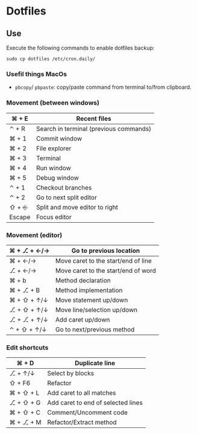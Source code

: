 # Dotfiles

## Use

Execute the following commands to enable dotfiles backup: 

~~~
sudo cp dotfiles /etc/cron.daily/
~~~

### Usefil things MacOs

- `pbcopy`/ `pbpaste`: copy/paste command from terminal to/from clipboard.

### Movement (between windows)

|  ⌘ + E    | Recent files |
|---|---|
|  ⌃ + R    | Search in terminal (previous commands) |
|  ⌘ + 1    | Commit window |
|  ⌘ + 2    | File explorer |
|  ⌘ + 3    | Terminal |
|  ⌘ + 4    | Run window |
|  ⌘ + 5    | Debug window |
|  ⌃ + 1    | Checkout branches |
|  ⌃ + 2    | Go to next split editor |
|  ⇧ + ⎆    | Split and move editor to right |
|  Escape    | Focus editor |


### Movement (editor)

|  ⌘ + ⎇ + ←/→  | Go to previous location |
|---|---|
|  ⌘ + ←/→  | Move caret to the start/end of line |
|  ⎇ + ←/→  | Move caret to the start/end of word |
|  ⌘ + b        | Method declaration |
|  ⌘ + ⎇ + B    | Method implementation |
|  ⌘ + ⇧ + ↑/↓  | Move statement up/down |
|  ⎇ + ⇧ + ↑/↓  | Move line/selection up/down |
|  ⎇ + ⎇ + ↑/↓ | Add caret up/down|
|  ⌃ + ⇧ + ↑/↓ | Go to next/previous method |

### Edit shortcuts

|  ⌘ + D  | Duplicate line |
|---|---|
|  ⎇ + ↑/↓ | Select by blocks |
|  ⇧ + F6  | Refactor |
|  ⌘ + ⇧ + L  | Add caret to all matches |
|  ⎇ + ⇧ + G  | Add caret to end of selected lines |
|  ⌘ + ⇧ + C  | Comment/Uncomment code |
|  ⌘ + ⎇ + M  | Refactor/Extract method |




